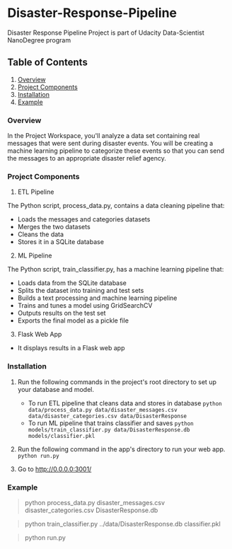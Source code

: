 
# Disaster-Response-Pipeline
 Disaster Response Pipeline Project is part of Udacity Data-Scientist NanoDegree program

## Table of Contents
1. [Overview](#Overview)
2. [Project Components](#files)
3. [Installation](#Installation)
4. [Example](#Example)



### Overview <a name="Overview"></a>

In the Project Workspace, you'll analyze a data set containing real messages that were sent during disaster events. You will be creating a machine learning pipeline to categorize these events so that you can send the messages to an appropriate disaster relief agency.


### Project Components <a name="files"></a>

1. ETL Pipeline

The Python script, process_data.py, contains a data cleaning pipeline that:

- Loads the messages and categories datasets
- Merges the two datasets
- Cleans the data
- Stores it in a SQLite database

2. ML Pipeline

The Python script, train_classifier.py, has a machine learning pipeline that:

- Loads data from the SQLite database
- Splits the dataset into training and test sets
- Builds a text processing and machine learning pipeline
- Trains and tunes a model using GridSearchCV
- Outputs results on the test set
- Exports the final model as a pickle file

3. Flask Web App

- It displays results in a Flask web app


### Installation <a name="Installation"></a>

1. Run the following commands in the project's root directory to set up your database and model.

    - To run ETL pipeline that cleans data and stores in database
        `python data/process_data.py data/disaster_messages.csv data/disaster_categories.csv data/DisasterResponse`
    - To run ML pipeline that trains classifier and saves
        `python models/train_classifier.py data/DisasterResponse.db models/classifier.pkl`

2. Run the following command in the app's directory to run your web app.
    `python run.py`

3. Go to http://0.0.0.0:3001/


### Example <a name="Example"></a>

> python process_data.py disaster_messages.csv disaster_categories.csv DisasterResponse.db

> python train_classifier.py ../data/DisasterResponse.db classifier.pkl

> python run.py